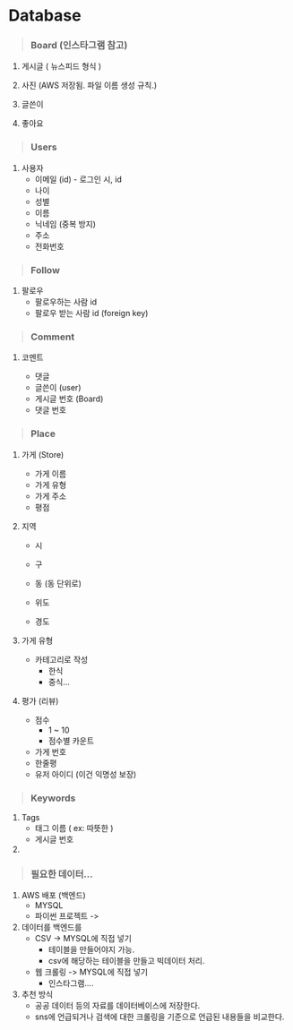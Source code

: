 # Database



> ### Board (인스타그램 참고)

1. 게시글 ( 뉴스피드 형식 )

2. 사진 (AWS 저장됨. 파일 이름 생성 규칙.)

3. 글쓴이

4. 좋아요

   

> ### Users

1. 사용자
   + 이메일 (id) - 로그인 시, id
   + 나이
   + 성별
   + 이름
   + 닉네임 (중복 방지)
   + 주소
   + 전화번호



> ### Follow

1. 팔로우
   + 팔로우하는 사람 id 
   + 팔로우 받는 사람 id (foreign key)



> ### Comment

1. 코멘트

   + 댓글
   + 글쓴이 (user)
   + 게시글 번호 (Board)
   + 댓글 번호 

   

> ### Place

1. 가게 (Store)

   + 가게 이름
   + 가게 유형
   + 가게 주소
   + 평점

   

2. 지역

   + 시
   + 구

   + 동 (동 단위로)
   + 위도
   + 경도

3. 가게 유형

   + 카테고리로 작성
     + 한식
     + 중식...

4. 평가 (리뷰)

   + 점수
     + 1 ~ 10
     + 점수별 카운트
   + 가게 번호
   + 한줄평
   + 유저 아이디 (이건 익명성 보장)

> ### Keywords

1. Tags
   + 태그 이름 ( ex: 따뜻한 )
   + 게시글 번호
2. 



> ### 필요한 데이터...



1. AWS 배포 (백엔드)
   + MYSQL 
   + 파이썬 프로젝트 -> 
2. 데이터를 백엔드를
   + CSV -> MYSQL에 직접 넣기
     + 테이블을 만들어야지 가능.
     + csv에 해당하는 테이블을 만들고 빅데이터 처리.
   + 웹 크롤링 -> MYSQL에 직접 넣기
     + 인스타그램....
3. 추천 방식
   + 공공 데이터 등의 자료를 데이터베이스에 저장한다.
   + sns에 언급되거나 검색에 대한 크롤링을 기준으로 언급된 내용들을 비교한다.